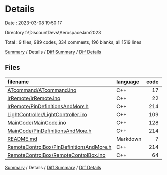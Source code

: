 # Details

Date : 2023-03-08 19:50:17

Directory f:\\DiscountDevs\\AerospaceJam2023

Total : 9 files,  989 codes, 334 comments, 196 blanks, all 1519 lines

[Summary](results.md) / Details / [Diff Summary](diff.md) / [Diff Details](diff-details.md)

## Files
| filename | language | code | comment | blank | total |
| :--- | :--- | ---: | ---: | ---: | ---: |
| [ATcommand/ATcommand.ino](/ATcommand/ATcommand.ino) | C++ | 17 | 0 | 4 | 21 |
| [IrRemote/IrRemote.ino](/IrRemote/IrRemote.ino) | C++ | 22 | 13 | 12 | 47 |
| [IrRemote/PinDefinitionsAndMore.h](/IrRemote/PinDefinitionsAndMore.h) | C++ | 214 | 72 | 37 | 323 |
| [LightController/LightController.ino](/LightController/LightController.ino) | C++ | 109 | 20 | 30 | 159 |
| [MainCode/MainCode.ino](/MainCode/MainCode.ino) | C++ | 128 | 16 | 15 | 159 |
| [MainCode/PinDefinitionsAndMore.h](/MainCode/PinDefinitionsAndMore.h) | C++ | 214 | 72 | 37 | 323 |
| [README.md](/README.md) | Markdown | 7 | 0 | 4 | 11 |
| [RemoteControlBox/PinDefinitionsAndMore.h](/RemoteControlBox/PinDefinitionsAndMore.h) | C++ | 214 | 72 | 37 | 323 |
| [RemoteControlBox/RemoteControlBox.ino](/RemoteControlBox/RemoteControlBox.ino) | C++ | 64 | 69 | 20 | 153 |

[Summary](results.md) / Details / [Diff Summary](diff.md) / [Diff Details](diff-details.md)